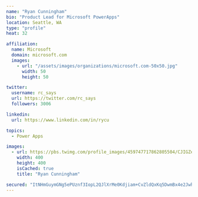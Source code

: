```yaml
---
name: "Ryan Cunningham"
bio: "Product Lead for Microsoft PowerApps"
location: Seattle, WA
type: "profile"
heat: 32

affiliation:
  name: Microsoft
  domain: microsoft.com
  images:
    - url: "/assets/images/organizations/microsoft.com-50x50.jpg"
      width: 50
      height: 50

twitter:
  username: rc_says
  url: https://twitter.com/rc_says
  followers: 3006

linkedin:
  url: https://www.linkedin.com/in/rycu

topics:
  - Power Apps

images:
  - url: https://pbs.twimg.com/profile_images/459747717862805504/CJIGZejd_400x400.png
    width: 400
    height: 400
    isCached: true
    title: "Ryan Cunningham"

secured: "ItNHmGuymGNg5ePUznf3IopL2QJlXrMe0Kdjiam+CvZldQxKq5DwmBx4e2Jwh7wsOnQcXNN98eMrusO7glxqAcr2j8YM+r52BoYFsUWmZYJVfAdAjdiRyEd+R3s0fOXzRaGqZCJbF37Hsuxv2pUs1ARVh/4/HGgWePlocZO7eM6DY1eRKXBJpW4PT+xP9ys34Lq2nJlvCJsjtPcnGnOvVtZkvsqyZi7VjdrCkbL9k1R0xAIbbmFyQRUdrhTvScas/N/VyWeZnBU7eFZ7K1tnybitO8iBzKg6O5M/O2kqxzY3RbaIPKY6smSB9YJJh4FKxXgp1W3TJLZA+nA97LtB39xWUiePEi3S9dDam4lUZzljmJgQp+lJHGHTK1cqlTmGp3Y2ncZxZFxZgbcVmO2+j4r0yyPvbwg4UCAwDal1v4s=;0YGh3fTc/r6zR3uOOkI6Ew=="
---
```


